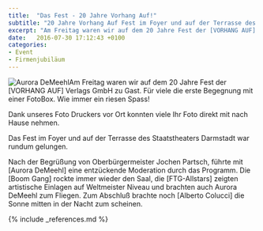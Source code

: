 ```yaml
---
title:  "Das Fest - 20 Jahre Vorhang Auf!"
subtitle: "20 Jahre Vorhang Auf Fest im Foyer und auf der Terrasse des Staatstheaters Darmstadt"
excerpt: "Am Freitag waren wir auf dem 20 Jahre Fest der [VORHANG AUF] Verlags GmbH zu Gast."
date:   2016-07-30 17:12:43 +0100
categories:
- Event
- Firmenjubiläum
---
```

<img title="Aurora DeMeehl und die FotoBox" alt="Aurora DeMeehl" src="{% if site.url_cdn %}{{ site.url_cdn | prepend: site.baseurl }}{% else %}{{ site.url | prepend: site.baseurl }}{% endif %}{{ site.assets.images }}/aurora-demeehl{{ site.version }}.jpg" class="pull-left">Am Freitag waren wir auf dem 20 Jahre Fest der [VORHANG AUF] Verlags GmbH zu Gast. Für viele die erste Begegnung mit einer FotoBox. Wie immer ein riesen Spass!

Dank unseres Foto Druckers vor Ort konnten viele Ihr Foto direkt mit nach Hause nehmen.

Das Fest im Foyer und auf der Terrasse des Staatstheaters Darmstadt war rundum gelungen.

Nach der Begrüßung von Oberbürgermeister Jochen Partsch, führte mit [Aurora DeMeehl] eine entzückende Moderation durch das Programm. Die [Boom Gang] rockte immer wieder den Saal, die [FTG-Allstars] zeigten artistische Einlagen auf Weltmeister Niveau und brachten auch Aurora DeMeehl zum Fliegen. Zum Abschluß brachte noch [Alberto Colucci] die Sonne mitten in der Nacht zum scheinen.

{% include _references.md %}

